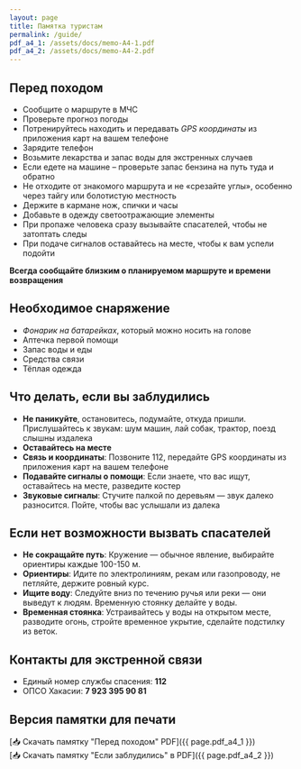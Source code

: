 ```yaml
---
layout: page
title: Памятка туристам
permalink: /guide/
pdf_a4_1: /assets/docs/memo-A4-1.pdf
pdf_a4_2: /assets/docs/memo-A4-2.pdf
---
```


## Перед походом

-  Сообщите о маршруте в МЧС
-  Проверьте прогноз погоды
-  Потренируйтесь находить и передавать *GPS координаты* из приложения карт на вашем телефоне
-  Зарядите телефон
-  Возьмите лекарства и запас воды для экстренных случаев
-  Если едете на машине – проверьте запас бензина на путь туда и обратно
-  Не отходите от знакомого маршрута и не «срезайте углы», особенно через тайгу или болотистую местность
-  Держите в кармане нож, спички и часы
-  Добавьте в одежду светоотражающие элементы
-  При пропаже человека сразу вызывайте спасателей, чтобы не затоптать следы
-  При подаче сигналов оставайтесь на месте, чтобы к вам успели подойти

__Всегда сообщайте близким о планируемом маршруте и времени возвращения__

## Необходимое снаряжение

- *Фонарик на батарейках*, который можно носить на голове
- Аптечка первой помощи
- Запас воды и еды
- Средства связи
- Тёплая одежда

## Что делать, если вы заблудились

-  __Не паникуйте__, остановитесь, подумайте, откуда пришли. Прислушайтесь к звукам: шум машин, лай собак, трактор, поезд слышны издалека
-  __Оставайтесь на месте__
-  __Связь и координаты__: Позвоните 112, передайте GPS координаты из приложения карт на вашем телефоне
-  __Подавайте сигналы о помощи__: Если знаете, что вас ищут, оставайтесь на месте, разведите костер
-  __Звуковые сигналы__: Стучите палкой по деревьям — звук далеко разносится.  Пойте, чтобы вас услышали из далека

## Если нет возможности вызвать спасателей
-  __Не сокращайте путь__: Кружение — обычное явление, выбирайте ориентиры каждые 100-150 м.
-  __Ориентиры__: Идите по электролиниям, рекам или газопроводу, не петляйте, держите ровный курс.
-  __Ищите воду__: Следуйте вниз по течению ручья или реки — они выведут к людям. Временную стоянку делайте у воды.
-  __Временная стоянка__: Устраивайтесь у воды на открытом месте, разводите огонь, стройте временное укрытие, сделайте подстилку из веток.

## Контакты для экстренной связи

- Единый номер службы спасения: __112__
- ОПСО Хакасии: __7 923 395 90 81__

## Версия памятки для печати
[📥 Скачать памятку "Перед походом" PDF]({{ page.pdf_a4_1 }})  
[📥 Скачать памятку "Если заблудились" в PDF]({{ page.pdf_a4_2 }})
